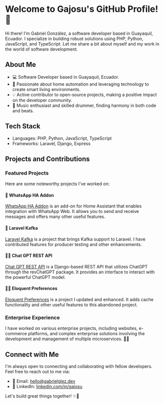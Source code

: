 # Welcome to Gajosu's GitHub Profile! 👋

Hi there! I'm Gabriel González, a software developer based in Guayaquil, Ecuador. I specialize in building robust solutions using PHP, Python, JavaScript, and TypeScript. Let me share a bit about myself and my work in the world of software development.

## About Me

- 💻 Software Developer based in Guayaquil, Ecuador.
- 🌟 Passionate about home automation and leveraging technology to create smart living environments.
- 💡 Active contributor to open-source projects, making a positive impact on the developer community.
- 🎵 Music enthusiast and skilled drummer, finding harmony in both code and beats.

## Tech Stack

- Languages: PHP, Python, JavaScript, TypeScript
- Frameworks: Laravel, Django, Express

## Projects and Contributions

### Featured Projects

Here are some noteworthy projects I've worked on:

#### 💬 WhatsApp HA Addon
[WhatsApp HA Addon](https://github.com/gajosu/whatsapp-ha-addon) is an add-on for Home Assistant that enables integration with WhatsApp Web. It allows you to send and receive messages and offers many other useful features.

#### 🚀 Laravel Kafka
[Laravel Kafka](https://github.com/mateusjunges/laravel-kafka) is a project that brings Kafka support to Laravel. I have contributed features for producer testing and other enhancements.

#### 💬🤖 Chat GPT REST API
[Chat GPT REST API](https://github.com/gajosu/chat-gpt-rest-api) is a Django-based REST API that utilizes ChatGPT through the revChatGPT package. It provides an interface to interact with the powerful ChatGPT model.

#### 🔄🔧 Eloquent Preferences
[Eloquent Preferences](https://github.com/gajosu/eloquent-preferences) is a project I updated and enhanced. It adds cache functionality and other useful features to this abandoned project.

### Enterprise Experience

I have worked on various enterprise projects, including websites, e-commerce platforms, and complex enterprise solutions involving the development and management of multiple microservices. 🏢💼

## Connect with Me

I'm always open to connecting and collaborating with fellow developers. Feel free to reach out to me via:

- 📧 Email: [hello@gabrielglez.dev](mailto:hello@gabrielglez.dev)
- 🔗 LinkedIn: [linkedin.com/in/gajosu](https://www.linkedin.com/in/gajosu/)

Let's build great things together! ✨🚀
